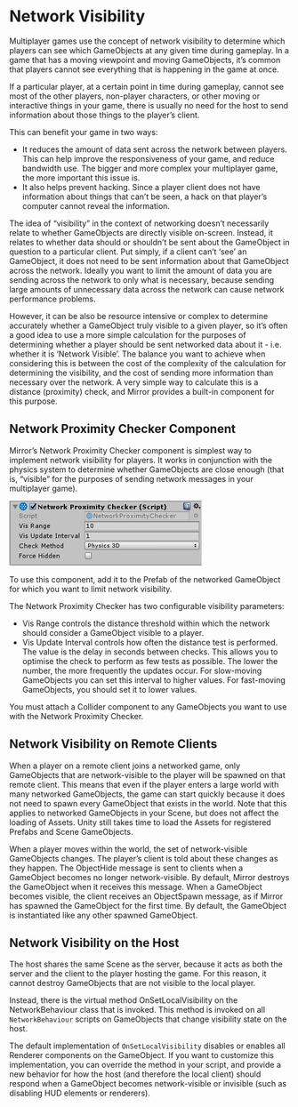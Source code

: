 # Network Visibility

Multiplayer games use the concept of network visibility to determine which players can see which GameObjects at any given time during gameplay. In a game that has a moving viewpoint and moving GameObjects, it’s common that players cannot see everything that is happening in the game at once.

If a particular player, at a certain point in time during gameplay, cannot see most of the other players, non-player characters, or other moving or interactive things in your game, there is usually no need for the host to send information about those things to the player’s client.

This can benefit your game in two ways:

-   It reduces the amount of data sent across the network between players. This can help improve the responsiveness of your game, and reduce bandwidth use. The bigger and more complex your multiplayer game, the more important this issue is.
-   It also helps prevent hacking. Since a player client does not have information about things that can’t be seen, a hack on that player’s computer cannot reveal the information.

The idea of “visibility” in the context of networking doesn’t necessarily relate to whether GameObjects are directly visible on-screen. Instead, it relates to whether data should or shouldn’t be sent about the GameObject in question to a particular client. Put simply, if a client can’t ‘see’ an GameObject, it does not need to be sent information about that GameObject across the network. Ideally you want to limit the amount of data you are sending across the network to only what is necessary, because sending large amounts of unnecessary data across the network can cause network performance problems.

However, it can be also be resource intensive or complex to determine accurately whether a GameObject truly visible to a given player, so it’s often a good idea to use a more simple calculation for the purposes of determining whether a player should be sent networked data about it - i.e. whether it is ‘Network Visible’. The balance you want to achieve when considering this is between the cost of the complexity of the calculation for determining the visibility, and the cost of sending more information than necessary over the network. A very simple way to calculate this is a distance (proximity) check, and Mirror provides a built-in component for this purpose.

## Network Proximity Checker Component

Mirror’s Network Proximity Checker component is simplest way to implement network visibility for players. It works in conjunction with the physics system to determine whether GameObjects are close enough (that is, “visible” for the purposes of sending network messages in your multiplayer game).

![The Network Proximity Checker component](NetworkProximityCheck.png)

To use this component, add it to the Prefab of the networked GameObject for which you want to limit network visibility.

The Network Proximity Checker has two configurable visibility parameters:

-   Vis Range controls the distance threshold within which the network should consider a GameObject visible to a player.
-   Vis Update Interval controls how often the distance test is performed. The value is the delay in seconds between checks. This allows you to optimise the check to perform as few tests as possible. The lower the number, the more frequently the updates occur. For slow-moving GameObjects you can set this interval to higher values. For fast-moving GameObjects, you should set it to lower values.

You must attach a Collider component to any GameObjects you want to use with the Network Proximity Checker.

## Network Visibility on Remote Clients

When a player on a remote client joins a networked game, only GameObjects that are network-visible to the player will be spawned on that remote client. This means that even if the player enters a large world with many networked GameObjects, the game can start quickly because it does not need to spawn every GameObject that exists in the world. Note that this applies to networked GameObjects in your Scene, but does not affect the loading of Assets. Unity still takes time to load the Assets for registered Prefabs and Scene GameObjects.

When a player moves within the world, the set of network-visible GameObjects changes. The player’s client is told about these changes as they happen. The ObjectHide message is sent to clients when a GameObject becomes no longer network-visible. By default, Mirror destroys the GameObject when it receives this message. When a GameObject becomes visible, the client receives an ObjectSpawn message, as if Mirror has spawned the GameObject for the first time. By default, the GameObject is instantiated like any other spawned GameObject.

## Network Visibility on the Host

The host shares the same Scene as the server, because it acts as both the server and the client to the player hosting the game. For this reason, it cannot destroy GameObjects that are not visible to the local player.

Instead, there is the virtual method OnSetLocalVisibility on the NetworkBehaviour class that is invoked. This method is invoked on all `NetworkBehaviour` scripts on GameObjects that change visibility state on the host.

The default implementation of `OnSetLocalVisibility` disables or enables all Renderer components on the GameObject. If you want to customize this implementation, you can override the method in your script, and provide a new behavior for how the host (and therefore the local client) should respond when a GameObject becomes network-visible or invisible (such as disabling HUD elements or renderers).
